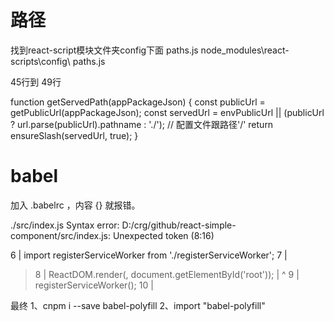 # 路径
找到react-script模块文件夹config下面  paths.js
node_modules\react-scripts\config\ paths.js

45行到 49行

function getServedPath(appPackageJson) {
  const publicUrl = getPublicUrl(appPackageJson);
  const servedUrl =
    envPublicUrl || (publicUrl ? url.parse(publicUrl).pathname : './'); // 配置文件跟路径'/'
  return ensureSlash(servedUrl, true);
}



# babel
加入 .babelrc ，内容 {} 就报错。

./src/index.js
Syntax error: D:/crg/github/react-simple-component/src/index.js: Unexpected token (8:16)

   6 | import registerServiceWorker from './registerServiceWorker';
   7 |
>  8 | ReactDOM.render(<Router />, document.getElementById('root'));
     |                 ^
   9 | registerServiceWorker();
  10 |

最终
    1、cnpm i --save babel-polyfill
    2、import "babel-polyfill"